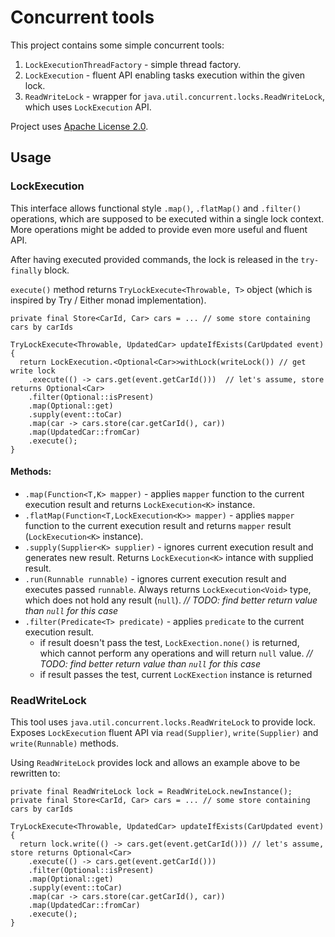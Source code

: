 # Concurrent tools
This project contains some simple concurrent tools:

1. `LockExecutionThreadFactory` - simple thread factory.
1. `LockExecution` - fluent API enabling tasks execution within the given lock.
1. `ReadWriteLock` - wrapper for `java.util.concurrent.locks.ReadWriteLock`, which uses `LockExecution` API.

Project uses [Apache License 2.0](http://www.apache.org/licenses/LICENSE-2.0).

## Usage
### LockExecution

This interface allows functional style `.map()`, `.flatMap()` and `.filter()` operations, which are
supposed to be executed within a single lock context. More operations might be added to provide 
even more useful and fluent API.

After having executed provided commands, the lock is released in the `try-finally` block.

`execute()` method returns `TryLockExecute<Throwable, T>` object 
(which is inspired by Try / Either monad implementation).

```
private final Store<CarId, Car> cars = ... // some store containing cars by carIds

TryLockExecute<Throwable, UpdatedCar> updateIfExists(CarUpdated event) {
  return LockExecution.<Optional<Car>>withLock(writeLock()) // get write lock
    .execute(() -> cars.get(event.getCarId()))  // let's assume, store returns Optional<Car>
    .filter(Optional::isPresent)
    .map(Optional::get)
    .supply(event::toCar)
    .map(car -> cars.store(car.getCarId(), car))
    .map(UpdatedCar::fromCar)
    .execute();
}
```

#### Methods:

* `.map(Function<T,K> mapper)` - applies `mapper` function to the current execution result
and returns `LockExecution<K>` instance.
* `.flatMap(Function<T,LockExecution<K>> mapper)` - applies `mapper` function to the current execution
result and returns `mapper` result (`LockExecution<K>` instance).
* `.supply(Supplier<K> supplier)` - ignores current execution result and generates new result.
Returns `LockExecution<K>` intance with supplied result.
* `.run(Runnable runnable)` - ignores current execution result and executes passed `runnable`.
Always returns `LockExecution<Void>` type, which does not hold any result (`null`). 
_// TODO: find better return value than `null` for this case_
* `.filter(Predicate<T> predicate)` - applies `predicate` to the current execution result.
    * if result doesn't pass the test, `LockExection.none()` is returned, which cannot perform
    any operations and will return `null` value. _// TODO: find better return value than `null` 
    for this case_
    * if result passes the test, current `LocKExection` instance is returned

### ReadWriteLock
This tool uses `java.util.concurrent.locks.ReadWriteLock` to provide lock.
Exposes `LockExecution` fluent API via `read(Supplier)`, `write(Supplier)` and `write(Runnable)` 
methods.

Using `ReadWriteLock` provides lock and allows an example above to be rewritten to:
```
private final ReadWriteLock lock = ReadWriteLock.newInstance();
private final Store<CarId, Car> cars = ... // some store containing cars by carIds

TryLockExecute<Throwable, UpdatedCar> updateIfExists(CarUpdated event) {
  return lock.write(() -> cars.get(event.getCarId())) // let's assume, store returns Optional<Car> 
    .execute(() -> cars.get(event.getCarId()))  
    .filter(Optional::isPresent)
    .map(Optional::get)
    .supply(event::toCar)
    .map(car -> cars.store(car.getCarId(), car))
    .map(UpdatedCar::fromCar)
    .execute();
}
```

